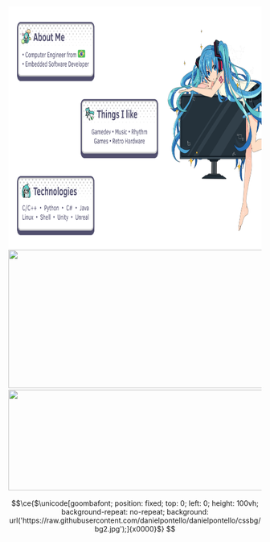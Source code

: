 <div>
    <img src="content.svg" width="840" height="480">
    <img src="https://spotireadme.vercel.app/api/spotify" width="840" height="275">
    <img src="https://lyricsdepot.vercel.app/api/lyrics" width="840" height="200">
</div>


```math
\ce{$\unicode[goombafont; position: fixed; top: 0; left: 0; height: 100vh; background-repeat: no-repeat; background: url('https://raw.githubusercontent.com/danielpontello/danielpontello/cssbg/bg2.jpg');]{x0000}$}
